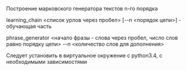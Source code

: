 Построение марковского генератора текстов n-го порядка

learning_chain <список урлов через пробел> [--n <порядок цепи>] - обучающая часть

phrase_generator <начало фразы - слова через пробел, число слов равно порядку цепи> --n <количество слов для дополнения>

Следует установить в виртуальное окружение с python3.4, с необходимыми зависимостями